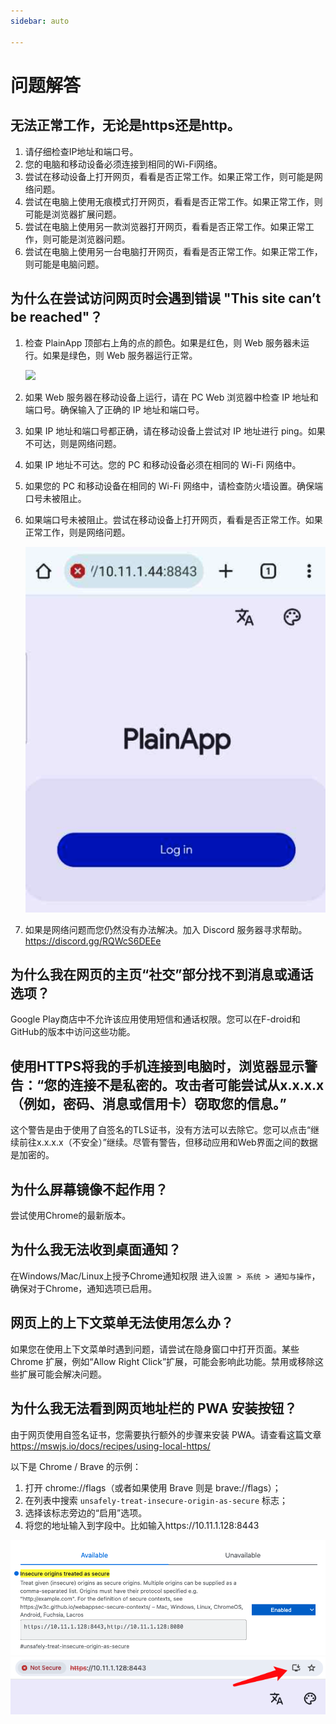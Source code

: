 ```yaml
---
sidebar: auto

---
```


# 问题解答

## 无法正常工作，无论是https还是http。

1. 请仔细检查IP地址和端口号。
2. 您的电脑和移动设备必须连接到相同的Wi-Fi网络。
3. 尝试在移动设备上打开网页，看看是否正常工作。如果正常工作，则可能是网络问题。
4. 尝试在电脑上使用无痕模式打开网页，看看是否正常工作。如果正常工作，则可能是浏览器扩展问题。
5. 尝试在电脑上使用另一款浏览器打开网页，看看是否正常工作。如果正常工作，则可能是浏览器问题。
6. 尝试在电脑上使用另一台电脑打开网页，看看是否正常工作。如果正常工作，则可能是电脑问题。

## 为什么在尝试访问网页时会遇到错误 "This site can’t be reached"？

1. 检查 PlainApp 顶部右上角的点的颜色。如果是红色，则 Web 服务器未运行。如果是绿色，则 Web 服务器运行正常。

   <img src="/images/web-server-dot-green.png" />

2. 如果 Web 服务器在移动设备上运行，请在 PC Web 浏览器中检查 IP 地址和端口号。确保输入了正确的 IP 地址和端口号。

3. 如果 IP 地址和端口号都正确，请在移动设备上尝试对 IP 地址进行 ping。如果不可达，则是网络问题。

4. 如果 IP 地址不可达。您的 PC 和移动设备必须在相同的 Wi-Fi 网络中。

5. 如果您的 PC 和移动设备在相同的 Wi-Fi 网络中，请检查防火墙设置。确保端口号未被阻止。

6. 如果端口号未被阻止。尝试在移动设备上打开网页，看看是否正常工作。如果正常工作，则是网络问题。

   <img src="/images/mobile-web.png" />

7. 如果是网络问题而您仍然没有办法解决。加入 Discord 服务器寻求帮助。https://discord.gg/RQWcS6DEEe


## 为什么我在网页的主页“社交”部分找不到消息或通话选项？

Google Play商店中不允许该应用使用短信和通话权限。您可以在F-droid和GitHub的版本中访问这些功能。

## 使用HTTPS将我的手机连接到电脑时，浏览器显示警告：“您的连接不是私密的。攻击者可能尝试从x.x.x.x（例如，密码、消息或信用卡）窃取您的信息。”

这个警告是由于使用了自签名的TLS证书，没有方法可以去除它。您可以点击“继续前往x.x.x.x（不安全）”继续。尽管有警告，但移动应用和Web界面之间的数据是加密的。

## 为什么屏幕镜像不起作用？

尝试使用Chrome的最新版本。

## 为什么我无法收到桌面通知？

在Windows/Mac/Linux上授予Chrome通知权限
进入`设置 > 系统 > 通知与操作`，确保对于Chrome，通知选项已启用。

## 网页上的上下文菜单无法使用怎么办？

如果您在使用上下文菜单时遇到问题，请尝试在隐身窗口中打开页面。某些 Chrome 扩展，例如“Allow Right Click”扩展，可能会影响此功能。禁用或移除这些扩展可能会解决问题。

## 为什么我无法看到网页地址栏的 PWA 安装按钮？

由于网页使用自签名证书，您需要执行额外的步骤来安装 PWA。请查看这篇文章 https://mswjs.io/docs/recipes/using-local-https/

以下是 Chrome / Brave 的示例：
1. 打开 chrome://flags（或者如果使用 Brave 则是 brave://flags）；
2. 在列表中搜索 `unsafely-treat-insecure-origin-as-secure` 标志；
3. 选择该标志旁边的“启用”选项。
4. 将您的地址输入到字段中。比如输入https://10.11.1.128:8443

<img src="/images/chrome-pwa.png" width="600"/>
<img src="/images/chrome-pwa-address-bar.png" width="600"/>
